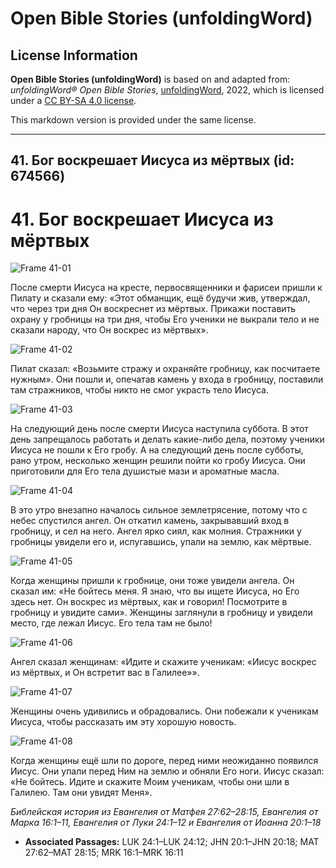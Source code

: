 # Open Bible Stories (unfoldingWord)

## License Information

**Open Bible Stories (unfoldingWord)** is based on and adapted from: _unfoldingWord® Open Bible Stories_, [unfoldingWord](https://unfoldingword.org/utw), 2022, which is licensed under a [CC BY-SA 4.0 license](https://creativecommons.org/licenses/by-sa/4.0/legalcode.en).

This markdown version is provided under the same license.



--------------------------------

## 41. Бог воскрешает Иисуса из мёртвых (id: 674566)

41\. Бог воскрешает Иисуса из мёртвых
=====================================

![Frame 41-01](https://cdn.door43.org/obs/jpg/360px/obs-en-41-01.jpg)

После смерти Иисуса на кресте, первосвященники и фарисеи пришли к Пилату и сказали ему: «Этот обманщик, ещё будучи жив, утверждал, что через три дня Он воскреснет из мёртвых. Прикажи поставить охрану у гробницы на три дня, чтобы Его ученики не выкрали тело и не сказали народу, что Он воскрес из мёртвых».

![Frame 41-02](https://cdn.door43.org/obs/jpg/360px/obs-en-41-02.jpg)

Пилат сказал: «Возьмите стражу и охраняйте гробницу, как посчитаете нужным». Они пошли и, опечатав камень у входа в гробницу, поставили там стражников, чтобы никто не смог украсть тело Иисуса.

![Frame 41-03](https://cdn.door43.org/obs/jpg/360px/obs-en-41-03.jpg)

На следующий день после смерти Иисуса наступила суббота. В этот день запрещалось работать и делать какие\-либо дела, поэтому ученики Иисуса не пошли к Его гробу. А на следующий день после субботы, рано утром, несколько женщин решили пойти ко гробу Иисуса. Они приготовили для Его тела душистые мази и ароматные масла.

![Frame 41-04](https://cdn.door43.org/obs/jpg/360px/obs-en-41-04.jpg)

В это утро внезапно началось сильное землетрясение, потому что с небес спустился ангел. Он откатил камень, закрывавший вход в гробницу, и сел на него. Ангел ярко сиял, как молния. Стражники у гробницы увидели его и, испугавшись, упали на землю, как мёртвые.

![Frame 41-05](https://cdn.door43.org/obs/jpg/360px/obs-en-41-05.jpg)

Когда женщины пришли к гробнице, они тоже увидели ангела. Он сказал им: «Не бойтесь меня. Я знаю, что вы ищете Иисуса, но Его здесь нет. Он воскрес из мёртвых, как и говорил! Посмотрите в гробницу и увидите сами». Женщины заглянули в гробницу и увидели место, где лежал Иисус. Его тела там не было!

![Frame 41-06](https://cdn.door43.org/obs/jpg/360px/obs-en-41-06.jpg)

Ангел сказал женщинам: «Идите и скажите ученикам: «Иисус воскрес из мёртвых, и Он встретит вас в Галилее»».

![Frame 41-07](https://cdn.door43.org/obs/jpg/360px/obs-en-41-07.jpg)

Женщины очень удивились и обрадовались. Они побежали к ученикам Иисуса, чтобы рассказать им эту хорошую новость.

![Frame 41-08](https://cdn.door43.org/obs/jpg/360px/obs-en-41-08.jpg)

Когда женщины ещё шли по дороге, перед ними неожиданно появился Иисус. Они упали перед Ним на землю и обняли Его ноги. Иисус сказал: «Не бойтесь. Идите и скажите Моим ученикам, чтобы они шли в Галилею. Там они увидят Меня».

*Библейская история из Евангелия от Матфея 27:62–28:15, Евангелия от Марка 16:1–11, Евангелия от Луки 24:1–12 и Евангелия от Иоанна 20:1–18*

* **Associated Passages:** LUK 24:1–LUK 24:12; JHN 20:1–JHN 20:18; MAT 27:62–MAT 28:15; MRK 16:1–MRK 16:11

